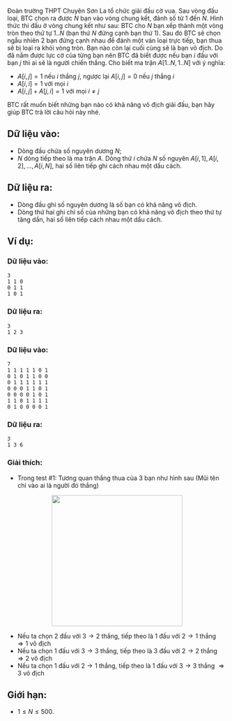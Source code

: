 Đoàn trường THPT Chuyên Sơn La tổ chức giải đấu cờ vua. Sau vòng đấu loại, BTC chọn ra được $N$ bạn vào vòng chung kết, đánh số từ $1$ đến $N$. Hình thức thi đấu ở vòng chung kết như sau: BTC cho $N$ bạn xếp thành một vòng tròn theo thứ tự $1..N$ (bạn thứ $N$ đứng cạnh bạn thứ $1$). Sau đó BTC sẽ chọn ngẫu nhiên $2$ bạn đứng cạnh nhau để đánh một ván loại trực tiếp, bạn thua sẽ bị loại ra khỏi vòng tròn. Bạn nào còn lại cuối cùng sẽ là bạn vô địch. Do đã nắm được lực cờ của từng bạn nên BTC đã biết được nếu bạn $i$ đấu với bạn $j$ thì ai sẽ là người chiến thắng. Cho biết ma trận $A[1..N, 1..N]$ với ý nghĩa:
- $A[i, j] = 1$ nếu $i$ thắng $j$, ngược lại $A[i, j] = 0$ nếu $j$ thắng $i$
- $A[i, i] = 1$ với mọi $i$
- $A[i, j] + A[j, i] = 1$ với mọi $i \ne j$

BTC rất muốn biết những bạn nào có khả năng vô địch giải đấu, bạn hãy giúp BTC trả lời câu hỏi này nhé.

## Dữ liệu vào:
- Dòng đầu chứa số nguyên dương $N$;
- $N$ dòng tiếp theo là ma trận $A$. Dòng thứ $i$ chứa $N$ số nguyên $A[i, 1], A[i, 2], …, A[i, N]$, hai số liên tiếp ghi cách nhau một dấu cách.

## Dữ liệu ra:
- Dòng đầu ghi số nguyên dương là số bạn có khả năng vô địch.
- Dòng thứ hai ghi chỉ số của những bạn có khả năng vô địch theo thứ tự tăng dần, hai số liên tiếp cách nhau một dấu cách.

## Ví dụ:
### Dữ liệu vào:
```
3
1 1 0
0 1 1
1 0 1
```

### Dữ liệu ra:
```
3
1 2 3
```

### Dữ liệu vào:
```
7
1 1 1 1 1 0 1
0 1 0 1 1 0 0
0 1 1 1 1 1 1
0 0 0 1 1 0 1
0 0 0 0 1 0 1
1 1 0 1 1 1 1
0 1 0 0 0 0 1
```

### Dữ liệu ra:
```
3
1 3 6
```
### Giải thích:
- Trong test $\#1$: Tương quan thắng thua của $3$ bạn như hình sau (Mũi tên chỉ vào ai là người đó thắng)
 <center><img src="/images/problems/450/DPFIGHT.svg" width=300px></center>

- Nếu ta chọn $2$ đấu với $3 → 2$ thắng, tiếp theo là $1$ đấu với $2 → 1$ thắng $⇒ 1$ vô địch
- Nếu ta chọn $1$ đấu với $3 → 3$ thắng, tiếp theo là $3$ đấu với $2 → 2$ thắng $⇒ 2$ vô địch
- Nếu ta chọn $1$ đấu với $2 → 1$ thắng, tiếp theo là $1$ đấu với $3 → 3$ thắng $⇒ 3$ vô địch

## Giới hạn:
- $1 ≤ N ≤ 500$.